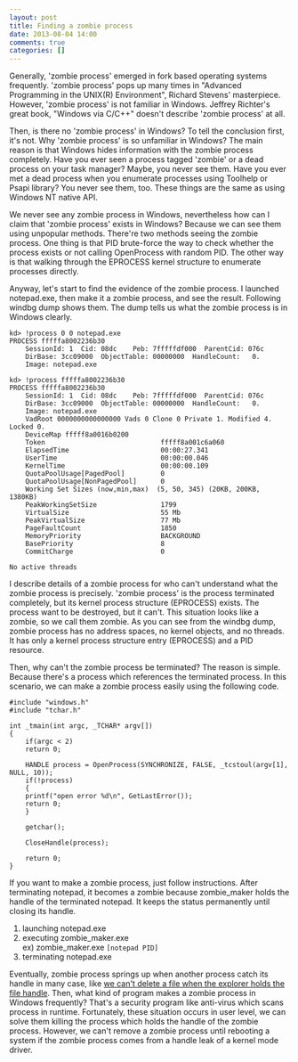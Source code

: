 ```yaml
---
layout: post
title: Finding a zombie process
date: 2013-08-04 14:00
comments: true
categories: []
---
```

Generally, 'zombie process' emerged in fork based operating systems frequently. 'zombie process' pops up many times in "Advanced Programming in the UNIX(R) Environment", Richard Stevens' masterpiece. However, 'zombie process' is not familiar in Windows. Jeffrey Richter's great book, "Windows via C/C++" doesn't describe 'zombie process' at all.

Then, is there no 'zombie process' in Windows? To tell the conclusion first, it's not. Why 'zombie process' is so unfamiliar in Windows? The main reason is that Windows hides information with the zombie process completely. Have you ever seen a process tagged 'zombie' or a dead process on your task manager? Maybe, you never see them. Have you ever met a dead process when you enumerate processes using Toolhelp or Psapi library? You never see them, too. These things are the same as using Windows NT native API.

We never see any zombie process in Windows, nevertheless how can I claim that 'zombie process' exists in Windows? Because we can see them using unpopular methods. There're two methods seeing the zombie process. One thing is that PID brute-force the way to check whether the process exists or not calling OpenProcess with random PID. The other way is that walking through the EPROCESS kernel structure to enumerate processes directly.

Anyway, let's start to find the evidence of the zombie process. I launched notepad.exe, then make it a zombie process, and see the result. Following windbg dump shows them. The dump tells us what the zombie process is in Windows clearly.

	kd> !process 0 0 notepad.exe  
	PROCESS fffffa8002236b30  
	    SessionId: 1  Cid: 08dc    Peb: 7fffffdf000  ParentCid: 076c  
	    DirBase: 3cc09000  ObjectTable: 00000000  HandleCount:   0.
	    Image: notepad.exe  
	  
	kd> !process fffffa8002236b30  
	PROCESS fffffa8002236b30  
	    SessionId: 1  Cid: 08dc    Peb: 7fffffdf000  ParentCid: 076c  
	    DirBase: 3cc09000  ObjectTable: 00000000  HandleCount:   0.  
	    Image: notepad.exe  
	    VadRoot 0000000000000000 Vads 0 Clone 0 Private 1. Modified 4. Locked 0.  
	    DeviceMap fffff8a0016b0200  
	    Token                             fffff8a001c6a060  
	    ElapsedTime                       00:00:27.341  
	    UserTime                          00:00:00.046  
	    KernelTime                        00:00:00.109  
	    QuotaPoolUsage[PagedPool]         0  
	    QuotaPoolUsage[NonPagedPool]      0  
	    Working Set Sizes (now,min,max)  (5, 50, 345) (20KB, 200KB, 1380KB)  
	    PeakWorkingSetSize                1799  
	    VirtualSize                       55 Mb  
	    PeakVirtualSize                   77 Mb  
	    PageFaultCount                    1850  
	    MemoryPriority                    BACKGROUND  
	    BasePriority                      8  
	    CommitCharge                      0  
	  
	No active threads  

I describe details of a zombie process for who can't understand what the zombie process is precisely. 'zombie process' is the process terminated completely, but its kernel process structure (EPROCESS) exists. The process want to be destroyed, but it can't. This situation looks like a zombie, so we call them zombie. As you can see from the windbg dump, zombie process has no address spaces, no kernel objects, and no threads. It has only a kernel process structure entry (EPROCESS) and a PID resource.

Then, why can't the zombie process be terminated? The reason is simple. Because there's a process which references the terminated process. In this scenario, we can make a zombie process easily using the following code.


	#include "windows.h"  
	#include "tchar.h"  
	  
	int _tmain(int argc, _TCHAR* argv[])  
	{  
	    if(argc < 2)  
		return 0;  
	  
	    HANDLE process = OpenProcess(SYNCHRONIZE, FALSE, _tcstoul(argv[1], NULL, 10));  
	    if(!process)  
	    {  
		printf("open error %d\n", GetLastError());  
		return 0;  
	    }  
	  
	    getchar();  
	  
	    CloseHandle(process);  
	  
	    return 0;  
	}  

If you want to make a zombie process, just follow instructions. After terminating notepad, it becomes a zombie because zombie_maker holds the handle of the terminated notepad. It keeps the status permanently until closing its handle.

1. launching notepad.exe
2. executing zombie_maker.exe <br/>
ex) zombie_maker.exe `[notepad PID]`
3. terminating notepad.exe

Eventually, zombie process springs up when another process catch its handle in many case, like <a href="http://jiniya.net/tt/769">we can't delete a file when the explorer holds the file handle</a>. Then, what kind of program makes a zombie process in Windows frequently? That's a security program like anti-virus which scans process in runtime. Fortunately, these situation occurs in user level, we can solve them killing the process which holds the handle of the zombie process. However, we can't remove a zombie process until rebooting a system if the zombie process comes from a handle leak of a kernel mode driver.
